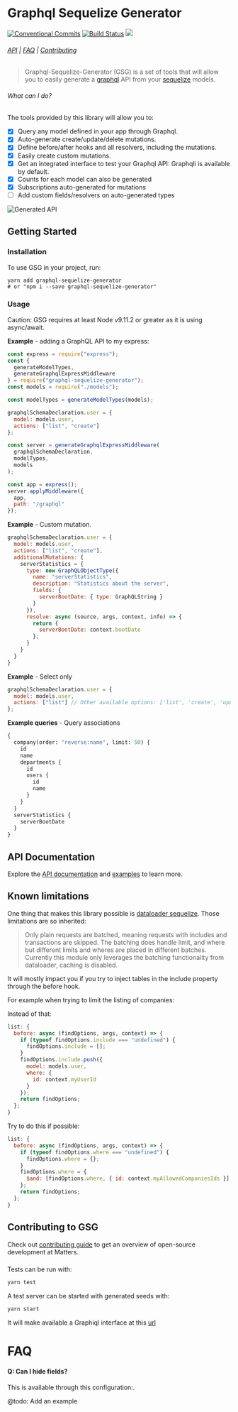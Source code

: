 # Graphql Sequelize Generator

<!-- [START badges] -->

[![Conventional Commits](https://img.shields.io/badge/Conventional%20Commits-1.0.0-yellow.svg)](https://conventionalcommits.org)
[![Build Status](https://travis-ci.org/matterstech/graphql-sequelize-generator.svg?branch=master)](https://travis-ci.org/matterstech/graphql-sequelize-generator)
![](https://img.shields.io/npm/v/graphql-sequelize-generator.svg)

<!-- [END badges] -->

###### [API](docs/api.md) | [FAQ](#faq) | [Contributing](https://github.com/matterstech/graphql-sequelize-generator/blob/master/CONTRIBUTING.md)

> Graphql-Sequelize-Generator (GSG) is a set of tools that will allow you to easily generate a [graphql](http://graphql.org/) API from your [sequelize](http://docs.sequelizejs.com/) models.

<!-- [START usecases] -->

###### What can I do?

The tools provided by this library will allow you to:

- [x] Query any model defined in your app through Graphql.
- [x] Auto-generate create/update/delete mutations.
- [x] Define before/after hooks and all resolvers, including the mutations.
- [x] Easily create custom mutations.
- [x] Get an integrated interface to test your Graphql API: Graphqli is available by default.
- [x] Counts for each model can also be generated
- [x] Subscriptions auto-generated for mutations
- [ ] Add custom fields/resolvers on auto-generated types
  <!-- [END usecases] -->

![Generated API](https://github.com/matterstech/graphql-sequelize-generator/raw/master/assets/screen-graphql-playground.png)

<!-- [START getstarted] -->

## Getting Started

### Installation

To use GSG in your project, run:

```
yarn add graphql-sequelize-generator
# or "npm i --save graphql-sequelize-generator"
```

### Usage

Caution: GSG requires at least Node v9.11.2 or greater as it is using async/await.

**Example** - adding a GraphQL API to my express:

```js
const express = require("express");
const {
  generateModelTypes,
  generateGraphqlExpressMiddleware
} = require("graphql-sequelize-generator");
const models = require("./models");

const modelTypes = generateModelTypes(models);

graphqlSchemaDeclaration.user = {
  model: models.user,
  actions: ["list", "create"]
};

const server = generateGraphqlExpressMiddleware(
  graphqlSchemaDeclaration,
  modelTypes,
  models
);

const app = express();
server.applyMiddleware({
  app,
  path: "/graphql"
});
```

**Example** - Custom mutation.

```js
graphqlSchemaDeclaration.user = {
  model: models.user,
  actions: ["list", "create"],
  additionalMutations: {
    serverStatistics = {
      type: new GraphQLObjectType({
        name: "serverStatistics",
        description: "Statistics about the server",
        fields: {
          serverBootDate: { type: GraphQLString }
        }
      }),
      resolve: async (source, args, context, info) => {
        return {
          serverBootDate: context.bootDate
        };
      }
    }
  }
}
```

**Example** - Select only

```js
graphqlSchemaDeclaration.user = {
  model: models.user,
  actions: ["list"] // Other available options: ['list', 'create', 'update', 'delete', 'count']
};
```

**Example queries** - Query associations

```graphql
{
  company(order: "reverse:name", limit: 50) {
    id
    name
    departments {
      id
      users {
        id
        name
      }
    }
  }
  serverStatistics {
    serverBootDate
  }
}
```

<!-- [END getstarted] -->

## API Documentation

Explore the [API documentation](docs/api.md) and [examples](https://github.com/matterstech/graphql-sequelize-generator/tree/master/examples/) to learn more.

## Known limitations

One thing that makes this library possible is [dataloader sequelize](https://github.com/mickhansen/dataloader-sequelize). Those limitations are so inherited:

> Only plain requests are batched, meaning requests with includes and transactions are skipped. The batching does handle limit, and where but different limits and wheres are placed in different batches. Currently this module only leverages the batching functionality from dataloader, caching is disabled.

It will mostly impact you if you try to inject tables in the include property through the before hook.

For example when trying to limit the listing of companies:

Instead of that:

```js
list: {
  before: async (findOptions, args, context) => {
    if (typeof findOptions.include === "undefined") {
      findOptions.include = [];
    }
    findOptions.include.push({
      model: models.user,
      where: {
        id: context.myUserId
      }
    });
    return findOptions;
  };
}
```

Try to do this if possible:

```js
list: {
  before: async (findOptions, args, context) => {
    if (typeof findOptions.where === "undefined") {
      findOptions.where = {};
    }
    findOptions.where = {
      $and: [findOptions.where, { id: context.myAllowedCompaniesIds }]
    };
    return findOptions;
  };
}
```

## Contributing to GSG

Check out [contributing guide](https://github.com/matterstech/graphql-sequelize-generator/blob/master/CONTRIBUTING.md) to get an overview of open-source development at Matters.

###

Tests can be run with:

```bash
yarn test
```

A test server can be started with generated seeds with:

```bash
yarn start
```

It will make available a Graphiql interface at this [url](http://localhost:8080/graphql)

<!-- [START faq] -->

# FAQ

#### Q: Can I hide fields?

This is available through this configuration:.

@todo: Add an example

<!-- [END faq] -->

